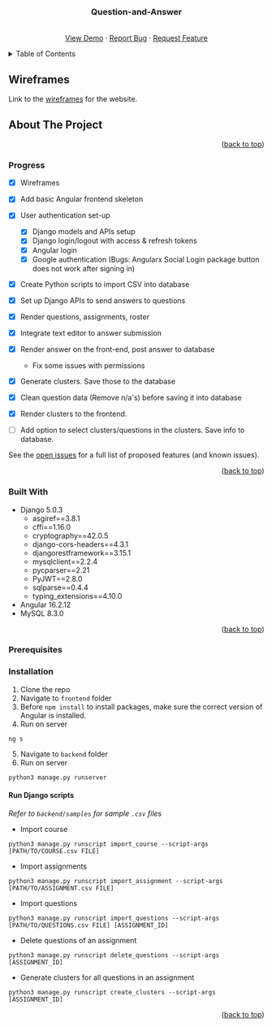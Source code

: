 <div id="top"></div>

<!-- PROJECT SHIELDS -->
<!--
*** I'm using markdown "reference style" links for readability.
*** Reference links are enclosed in brackets [ ] instead of parentheses ( ).
*** See the bottom of this document for the declaration of the reference variables
*** for contributors-url, forks-url, etc. This is an optional, concise syntax you may use.
*** https://www.markdownguide.org/basic-syntax/#reference-style-links
-->


<!-- PROJECT LOGO -->
<br />
<div align="center">

<h3 align="center">Question-and-Answer</h3>

  <p align="center">
    <br />
    <a href="#">View Demo</a>
    ·
    <a href="https://github.com/LynnHaDo/QnA-Website/issues">Report Bug</a>
    ·
    <a href="https://github.com/LynnHaDo/QnA-Website/issues">Request Feature</a>
  </p>
</div>

<!-- TABLE OF CONTENTS -->
<details>
  <summary>Table of Contents</summary>
  <ol>
    <li>
      <a href="#wireframes">Wireframes</a>
    </li>
    <li>
      <a href="#about-the-project">About The Project</a>
      <ul>
        <li><a href="#features">Features</a></li>
        <li><a href="#built-with">Built With</a></li>
      </ul>
    </li>
    <li>
      <a href="#getting-started">Getting Started</a>
      <ul>
        <li><a href="#prerequisites">Prerequisites</a></li>
        <li><a href="#installation">Installation</a></li>
      </ul>
    </li>
    <li><a href="#works-cited">Works Cited</a></li>
    <li><a href="#contact">Contact</a></li>
  </ol>
</details>

<!-- UPDATES -->
## Wireframes

Link to the [wireframes](https://www.figma.com/file/DMuoU60lWRVJYB5TXk9u9G/QnA?type=design&node-id=4%3A134&mode=dev&t=qDJ6xfZDcTgVLWdq-1) for the website.

<!-- ABOUT THE PROJECT -->
## About The Project

<p align="right">(<a href="#top">back to top</a>)</p>

### Progress

- [x] Wireframes
- [x] Add basic Angular frontend skeleton
- [x] User authentication set-up 
    - [x] Django models and APIs setup
    - [x] Django login/logout with access & refresh tokens
    - [x] Angular login 
    - [x] Google authentication (Bugs: Angularx Social Login package button does not work after signing in)
- [x] Create Python scripts to import CSV into database
- [x] Set up Django APIs to send answers to questions
- [x] Render questions, assignments, roster 
- [x] Integrate text editor to answer submission
- [x] Render answer on the front-end, post answer to database 
  - Fix some issues with permissions
- [x] Generate clusters. Save those to the database
- [x] Clean question data (Remove n/a's) before saving it into database
- [x] Render clusters to the frontend. 
- [ ] Add option to select clusters/questions in the clusters. Save info to database.
 

See the [open issues](https://github.com/LynnHaDo/QnA-Website/issues) for a full list of proposed features (and known issues).

<p align="right">(<a href="#top">back to top</a>)</p>

### Built With

- Django 5.0.3
    - asgiref==3.8.1
    - cffi==1.16.0
    - cryptography==42.0.5
    - django-cors-headers==4.3.1
    - djangorestframework==3.15.1
    - mysqlclient==2.2.4
    - pycparser==2.21
    - PyJWT==2.8.0
    - sqlparse==0.4.4
    - typing_extensions==4.10.0
- Angular 16.2.12
- MySQL 8.3.0

<p align="right">(<a href="#top">back to top</a>)</p>

<!-- GETTING STARTED -->
### Prerequisites

### Installation

1. Clone the repo
2. Navigate to `frontend` folder
3. Before `npm install` to install packages, make sure the correct version of Angular is installed.
4. Run on server

```
ng s
```

5. Navigate to `backend` folder
6. Run on server

```
python3 manage.py runserver
```

#### Run Django scripts

*Refer to `backend/samples` for sample `.csv` files*

- Import course

```
python3 manage.py runscript import_course --script-args [PATH/TO/COURSE.csv FILE]
```

- Import assignments

```
python3 manage.py runscript import_assignment --script-args [PATH/TO/ASSIGNMENT.csv FILE]
```

- Import questions

```
python3 manage.py runscript import_questions --script-args [PATH/TO/QUESTIONS.csv FILE] [ASSIGNMENT_ID]
```

- Delete questions of an assignment

```
python3 manage.py runscript delete_questions --script-args [ASSIGNMENT_ID]
```

- Generate clusters for all questions in an assignment

```
python3 manage.py runscript create_clusters --script-args [ASSIGNMENT_ID]
```

<p align="right">(<a href="#top">back to top</a>)</p>

